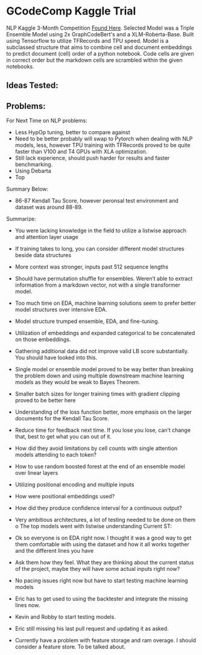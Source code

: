 # GCodeComp Kaggle Trial

NLP Kaggle 3-Month Competition [Found Here]( https://www.kaggle.com/competitions/AI4Code/overview]). Selected Model was a Triple Ensemble Model using 2x GraphCodeBert's and a XLM-Roberta-Base. Built using Tensorflow to utilize TFRecords and TPU speed. Model is a subclassed structure that aims to combine cell and document embeddings to predict document (cell) order of a python notebook. Code cells are given in correct order but the markdown cells are scrambled within the given notebooks.

Ideas Tested:
- 


Problems:
- 

For Next Time on NLP problems:
- Less HypOp tuning, better to compare against
- Need to be better probably will swap to Pytorch when dealing with NLP models, less, however TPU training with TFRecords proved to be quite faster than V100 and T4 GPUs with XLA optimization.
- Still lack experience, should push harder for results and faster benchmarking.
- Using Debarta
- Top 


Summary Below:
- 86-87 Kendall Tau Score, however peronsal test environment and dataset was around 88-89.


Summarize:
-	You were lacking knowledge in the field to utilize a listwise approach and attention layer usage
-	If training takes to long, you can consider different model structures beside data structures
-	More context was stronger, inputs past 512 sequence lengths
-	Should have permutation shuffle for ensembles. Weren’t able to extract information from a markdown vector, not with a single transformer model.
-	Too much time on EDA, machine learning solutions seem to prefer better model structures over intensive EDA.
-	Model structure trumped ensemble, EDA, and fine-tuning.
-	Utilization of embeddings and expanded categorical to be concatenated on those embeddings.
-	Gathering additional data did not improve valid LB score substantially. You should have looked into this.
-	Single model or ensemble model proved to be way better than breaking the problem down and using multiple downstream machine learning models as they would be weak to Bayes Theorem.
-	Smaller batch sizes for longer training times with gradient clipping proved to be better here
-	Understanding of the loss function better, more emphasis on the larger documents for the Kendall Tau Score.
-	Reduce time for feedback next time. If you lose you lose, can’t change that, best to get what you can out of it.

-	How did they avoid limitations by cell counts with single attention models attending to each token?
-	How to use random boosted forest at the end of an ensemble model over linear layers
-	Utilizing positional encoding and multiple inputs
-	How were positional embeddings used?
-	How did they produce confidence interval for a continuous output?
-	Very ambitious architectures, a lot of testing needed to be done on them
o	The top models went with listwise understanding
Current ST:
-	Ok so everyone is on EDA right now. I thought it was a good way to get them comfortable with using the dataset and how it all works together and the different lines you have
-	Ask them how they feel. What they are thinking about the current status of the project, maybe they will have some actual inputs right now?
-	No pacing issues right now but have to start testing machine learning models
-	Eric has to get used to using the backtester and integrate the missing lines now.
-	Kevin and Robby to start testing models.
-	Eric still missing his last pull request and updating it as asked.
-	Currently have a problem with feature storage and ram overage. I should consider a feature store. To be talked about.
